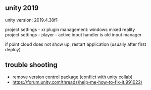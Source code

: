 ## unity 2019
unity version: 2019.4.38f1

project settings - xr plugin management: windows mixed reality  
project settings - player - active input handler is old input manager

if point cloud does not show up, restart application (usually after first deploy)

## trouble shooting
- remove version control package (conflict with unity collab)
- https://forum.unity.com/threads/help-me-how-to-fix-it.991022/
